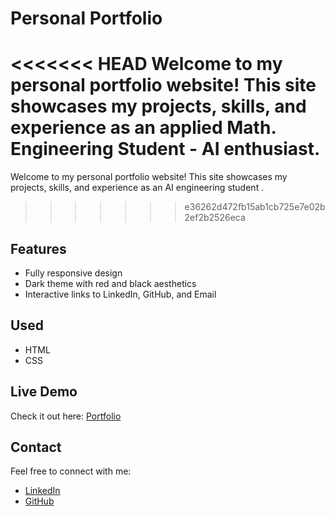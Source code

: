 # Personal Portfolio
<<<<<<< HEAD
Welcome to my personal portfolio website! This site showcases my projects, skills, and experience as an applied Math. Engineering Student - AI enthusiast.
=======
Welcome to my personal portfolio website! This site showcases my projects, skills, and experience as an AI engineering student .
>>>>>>> e36262d472fb15ab1cb725e7e02b2ef2b2526eca
## Features
- Fully responsive design
- Dark theme with red and black aesthetics
- Interactive links to LinkedIn, GitHub, and Email
## Used
- HTML
- CSS
## Live Demo
Check it out here: [Portfolio](https://taha2053.github.io/ATK-LOG.github.io/)
## Contact
Feel free to connect with me:
- [LinkedIn](https://www.linkedin.com/in/al-mouthana-taha-khalfallah-841237261/)
- [GitHub](https://github.com/Taha2053)
